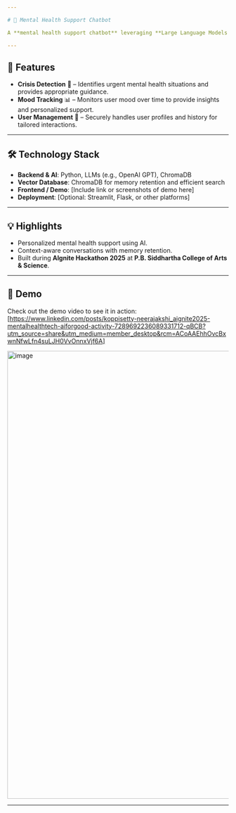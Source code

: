 ```yaml
---

# 🧠 Mental Health Support Chatbot

A **mental health support chatbot** leveraging **Large Language Models (LLMs)** and **ChromaDB** to provide empathetic, context-aware mental health assistance.

---
```


## 🚀 Features

* **Crisis Detection** 🚨 – Identifies urgent mental health situations and provides appropriate guidance.
* **Mood Tracking** 📊 – Monitors user mood over time to provide insights and personalized support.
* **User Management** 👤 – Securely handles user profiles and history for tailored interactions.

---

## 🛠 Technology Stack

* **Backend & AI**: Python, LLMs (e.g., OpenAI GPT), ChromaDB
* **Vector Database**: ChromaDB for memory retention and efficient search
* **Frontend / Demo**: \[Include link or screenshots of demo here]
* **Deployment**: \[Optional: Streamlit, Flask, or other platforms]

---

## 💡 Highlights

* Personalized mental health support using AI.
* Context-aware conversations with memory retention.
* Built during **AIgnite Hackathon 2025** at **P.B. Siddhartha College of Arts & Science**.

---

## 🎥 Demo

Check out the demo video to see it in action:
[https://www.linkedin.com/posts/koppisetty-neerajakshi_aignite2025-mentalhealthtech-aiforgood-activity-7289692236089331712-qBCB?utm_source=share&utm_medium=member_desktop&rcm=ACoAAEhhOvcBxwnNfwLfn4suLJH0VvOnnxVjf6A]

<img width="1919" height="1018" alt="image" src="https://github.com/user-attachments/assets/b5444dbf-f633-4d78-8cae-8c2e9433e35b" />


---
